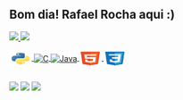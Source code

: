 ## Bom dia! Rafael Rocha aqui :)
 <div>
  <a href="https://github.com/Rafaelrr5">
  <img height="150em" src="https://github-readme-stats.vercel.app/api?username=rafaelrr5&show_icons=true&theme=dark&include_all_commits=true&count_private=true"/>
  <img height="150em" src="https://github-readme-stats.vercel.app/api/top-langs/?username=rafaelrr5&layout=compact&langs_count=7&theme=dark"/>
</div>
<div style="display: inline_block"><br>
   <img align="center" alt="Rafa-Python" height="25" width="40" src="https://raw.githubusercontent.com/devicons/devicon/master/icons/python/python-original.svg">
   <img align="center" alt="C" height="25" width="40" src="https://cdn.jsdelivr.net/gh/devicons/devicon/icons/c/c-original.svg">
   <img align="center" alt="Java" height="25" width="40" src="https://cdn.jsdelivr.net/gh/devicons/devicon/icons/java/java-original.svg">
   <img align="center" alt="Rafa-HTML" height="25" width="40" src="https://raw.githubusercontent.com/devicons/devicon/master/icons/html5/html5-original.svg">
   <img align="center" alt="Rafa-CSS" height="25" width="40" src="https://raw.githubusercontent.com/devicons/devicon/master/icons/css3/css3-original.svg">
   
</div>
  
  ##
 
<div> 
   <a href="https://www.linkedin.com/in/rafael-rocha-ribeiro-581bb2202/" target="_blank"><img src="https://img.shields.io/badge/-LinkedIn-%230077B5?style=for-the-badge&logo=linkedin&logoColor=white" target="_blank"></a> 
  <a href = "https://t.me/Rafaelrr5"><img src="https://img.shields.io/badge/Telegram-2CA5E0?style=for-the-badge&logo=telegram&logoColor=white" target="_blank"></a>
   <a href="https://www.instagram.com/rrocha.ribeir0/" target="_blank"><img src="https://img.shields.io/badge/-Instagram-%23E4405F?style=for-the-badge&logo=instagram&logoColor=white" target="_blank"></a>
</div>
